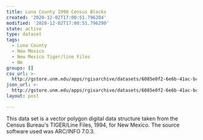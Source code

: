 ```yaml
---
title: Luna County 1990 Census Blocks
created: '2020-12-02T17:00:51.796284'
modified: '2020-12-02T17:00:51.796290'
state: active
type: dataset
tags:
  - Luna County
  - New Mexico
  - New Mexico Tiger/line Files
  - Nm
groups: []
csv_url: >-
  http://gstore.unm.edu/apps/rgisarchive/datasets/6085e0f2-6e6b-41ac-bc56-45cc548ece7c/tlf529shp.derived.csv
json_url: >-
  http://gstore.unm.edu/apps/rgisarchive/datasets/6085e0f2-6e6b-41ac-bc56-45cc548ece7c/tlf529shp.derived.json
layout: post

---
```

 This data set is a vector polygon digital data structure taken from the
				Census Bureau's TIGER/Line Files, 1994, for New Mexico. The source software used was
				ARC/INFO 7.0.3. 
